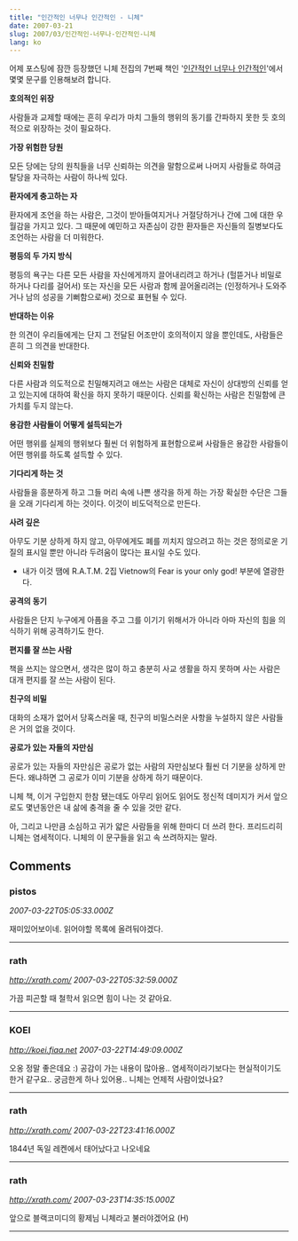 ```yaml
---
title: "인간적인 너무나 인간적인 - 니체"
date: 2007-03-21
slug: 2007/03/인간적인-너무나-인간적인-니체
lang: ko
---
```


어제 포스팅에 잠깐 등장했던 니체 전집의 7번째 책인 '[인간적인 너무나 인간적인](http://www.yes24.com/Goods/FTGoodsView.aspx?goodsNo=204017&CategoryNumber=001001019003)'에서 몇몇 문구를 인용해보려 합니다.

**호의적인 위장**

사람들과 교제할 때에는 흔히 우리가 마치 그들의 행위의 동기를 간파하지 못한 듯 호의적으로 위장하는 것이 필요하다.

**가장 위험한 당원**

모든 당에는 당의 원칙들을 너무 신뢰하는 의견을 말함으로써 나머지 사람들로 하여금 탈당을 자극하는 사람이 하나씩 있다.

**환자에게 충고하는 자**

환자에게 조언을 하는 사람은, 그것이 받아들여지거나 거절당하거나 간에 그에 대한 우월감을 가지고 있다. 그 때문에 예민하고 자존심이 강한 환자들은 자신들의 질병보다도 조언하는 사람을 더 미워한다.

**평등의 두 가지 방식**

평등의 욕구는 다른 모든 사람을 자신에게까지 끌어내리려고 하거나 (헐뜯거나 비밀로 하거나 다리를 걸어서) 또는 자신을 모든 사람과 함께 끌어올리려는 (인정하거나 도와주거나 남의 성공을 기뻐함으로써)  것으로 표현될 수 있다.

**반대하는 이유**

한 의견이 우리들에게는 단지 그 전달된 어조만이 호의적이지 않을 뿐인데도, 사람들은 흔히 그 의견을 반대한다.

**신뢰와 친밀함** 

다른 사람과 의도적으로 친밀해지려고 애쓰는 사람은 대체로 자신이 상대방의 신뢰를 얻고 있는지에 대하여 확신을 하지 못하기 때문이다. 신뢰를 확신하는 사람은 친밀함에 큰 가치를 두지 않는다.

**용감한 사람들이 어떻게 설득되는가**

어떤 행위를 실제의 행위보다 훨씬 더 위험하게 표현함으로써 사람들은 용감한 사람들이 어떤 행위를 하도록 설득할 수 있다.

**기다리게 하는 것**

사람들을 흥분하게 하고 그들 머리 속에 나쁜 생각을 하게 하는 가장 확실한 수단은 그들을 오래 기다리게 하는 것이다. 이것이 비도덕적으로 만든다.

**사려 깊은**

아무도 기분 상하게 하지 않고, 아무에게도 폐를 끼치지 않으려고 하는 것은 정의로운 기질의 표시일 뿐만 아니라 두려움이 많다는 표시일 수도 있다.
- 내가 이것 땜에 R.A.T.M. 2집 Vietnow의 Fear is your only god! 부분에 열광한다.

**공격의 동기** 

사람들은 단지 누구에게 아픔을 주고 그를 이기기 위해서가 아니라 아마 자신의 힘을 의식하기 위해 공격하기도 한다.

**편지를 잘 쓰는 사람**

책을 쓰지는 않으면서, 생각은 많이 하고 충분히 사교 생활을 하지 못하며 사는 사람은 대개 편지를 잘 쓰는 사람이 된다.

**친구의 비밀**

대화의 소재가 없어서 당혹스러울 때, 친구의 비밀스러운 사항을 누설하지 않은 사람들은 거의 없을 것이다.

**공로가 있는 자들의 자만심**

공로가 있는 자들의 자만심은 공로가 없는 사람의 자만심보다 훨씬 더 기분을 상하게 만든다. 왜냐하면 그 공로가 이미 기분을 상하게 하기 때문이다.

니체 책, 이거 구입한지 한참 됐는데도 아무리 읽어도 읽어도 정신적 데미지가 커서 앞으로도 몇년동안은 내 삶에 충격을 줄 수 있을 것만 같다.

아, 그리고 나만큼 소심하고 귀가 얇은 사람들을 위해 한마디 더 쓰려 한다.
프리드리히 니체는 염세적이다. 니체의 이 문구들을 읽고 속 쓰려하지는 말라.

## Comments

### pistos
*2007-03-22T05:05:33.000Z*

재미있어보이네. 읽어야할 목록에 올려둬야겠다.

---

### rath
*http://xrath.com/*
*2007-03-22T05:32:59.000Z*

가끔 피곤할 때 철학서 읽으면 힘이 나는 것 같아요.

---

### KOEI
*http://koei.fiaa.net*
*2007-03-22T14:49:09.000Z*

오옹 정말 좋은데요 :)
공감이 가는 내용이 많아용..  염세적이라기보다는 현실적이기도 한거 같구요..
궁금한게 하나 있어용.. 니체는 언제적 사람이었나요?

---

### rath
*http://xrath.com/*
*2007-03-22T23:41:16.000Z*

1844년 독일 레켄에서 태어났다고 나오네요

---

### rath
*http://xrath.com/*
*2007-03-23T14:35:15.000Z*

앞으로 블랙코미디의 황제님 니체라고 불러야겠어요 (H)

---

